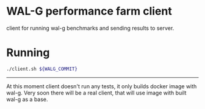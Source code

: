 # WAL-G performance farm client
client for running wal-g benchmarks and sending results to server.

# Running
```bash
./client.sh ${WALG_COMMIT}
```
---
At this moment client doesn't run any tests,
it only builds docker image with wal-g.
Very soon there will be a real client, that will use image with
built wal-g as a base.